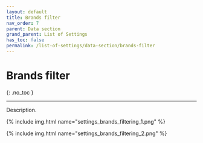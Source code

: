 ```yaml
---
layout: default
title: Brands filter
nav_order: 7
parent: Data section
grand_parent: List of Settings
has_toc: false
permalink: /list-of-settings/data-section/brands-filter
---
```


# Brands filter
{: .no_toc }

---

Description.

{% include img.html name="settings_brands_filtering_1.png" %}

{% include img.html name="settings_brands_filtering_2.png" %}
